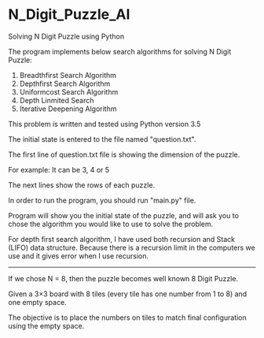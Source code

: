 # N_Digit_Puzzle_AI
Solving N Digit Puzzle using Python

The program implements below search algorithms for solving N Digit Puzzle:

1) Breadthfirst Search Algorithm
2) Depthfirst Search Algorithm
3) Uniformcost Search Algorithm
4) Depth Linmited Search
5) Iterative Deepening Algorithm

This problem is written and tested using Python version 3.5

The initial state is entered to the file named "question.txt".

The first line of question.txt file is showing the dimension of the puzzle.

For example: It can be 3, 4 or 5

The next lines show the rows of each puzzle.

In order to run the program, you should run "main.py" file.

Program will show you the initial state of the puzzle, and will ask you to chose the algorithm you would like to use to
solve the problem.

For depth first search algorithm, I have used both recursion and Stack (LIFO) data structure. Because there is a
recursion limit in the computers we use and it gives error when I use recursion.

--------------------------------------------------------------------------------------------------------------------------

If we chose N = 8, then the puzzle becomes well known 8 Digit Puzzle.

Given a 3×3 board with 8 tiles (every tile has one number from 1 to 8) and one empty space. 

The objective is to place the numbers on tiles to match final configuration using the empty space. 



